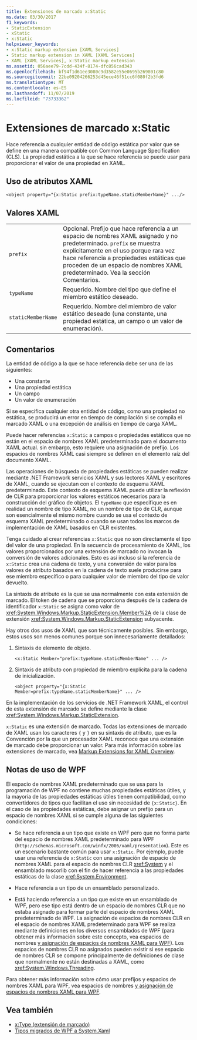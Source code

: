 ```yaml
---
title: Extensiones de marcado x:Static
ms.date: 03/30/2017
f1_keywords:
- StaticExtension
- xStatic
- x:Static
helpviewer_keywords:
- x:Static markup extension [XAML Services]
- Static markup extension in XAML [XAML Services]
- XAML [XAML Services], x:Static markup extension
ms.assetid: 056aee79-7cdd-434f-8174-dfc856cad343
ms.openlocfilehash: bf94f1d61ee3080c9d3582e55e0695b269801c80
ms.sourcegitcommit: 22be09204266253d45ece46f51cc6f080f2b3fd6
ms.translationtype: MT
ms.contentlocale: es-ES
ms.lasthandoff: 11/07/2019
ms.locfileid: "73733362"
---
```

# <a name="xstatic-markup-extension"></a>Extensiones de marcado x:Static
Hace referencia a cualquier entidad de código estática por valor que se define en una manera compatible con Common Language Specification (CLS). La propiedad estática a la que se hace referencia se puede usar para proporcionar el valor de una propiedad en XAML.  
  
## <a name="xaml-attribute-usage"></a>Uso de atributos XAML  
  
```xaml  
<object property="{x:Static prefix:typeName.staticMemberName}" .../>  
```  
  
## <a name="xaml-values"></a>Valores XAML  
  
| | |  
|-|-|  
|`prefix`|Opcional. Prefijo que hace referencia a un espacio de nombres XAML asignado y no predeterminado. `prefix` se muestra explícitamente en el uso porque rara vez hace referencia a propiedades estáticas que proceden de un espacio de nombres XAML predeterminado. Vea la sección Comentarios.|  
|`typeName`|Requerido. Nombre del tipo que define el miembro estático deseado.|  
|`staticMemberName`|Requerido. Nombre del miembro de valor estático deseado (una constante, una propiedad estática, un campo o un valor de enumeración).|  
  
## <a name="remarks"></a>Comentarios  

La entidad de código a la que se hace referencia debe ser una de las siguientes:  
  
- Una constante  
- Una propiedad estática  
- Un campo  
- Un valor de enumeración

Si se especifica cualquier otra entidad de código, como una propiedad no estática, se producirá un error en tiempo de compilación si se compila el marcado XAML o una excepción de análisis en tiempo de carga XAML.  

Puede hacer referencias `x:Static` a campos o propiedades estáticos que no están en el espacio de nombres XAML predeterminado para el documento XAML actual. sin embargo, esto requiere una asignación de prefijo. Los espacios de nombres XAML casi siempre se definen en el elemento raíz del documento XAML.  

Las operaciones de búsqueda de propiedades estáticas se pueden realizar mediante .NET Framework servicios XAML y sus lectores XAML y escritores de XAML, cuando se ejecutan con el contexto de esquema XAML predeterminado. Este contexto de esquema XAML puede utilizar la reflexión de CLR para proporcionar los valores estáticos necesarios para la construcción del gráfico de objetos. El `typeName` que especifique es en realidad un nombre de tipo XAML, no un nombre de tipo de CLR, aunque son esencialmente el mismo nombre cuando se usa el contexto de esquema XAML predeterminado o cuando se usan todos los marcos de implementación de XAML basados en CLR existentes.  

Tenga cuidado al crear referencias `x:Static` que no son directamente el tipo del valor de una propiedad. En la secuencia de procesamiento de XAML, los valores proporcionados por una extensión de marcado no invocan la conversión de valores adicionales. Esto es así incluso si la referencia de `x:Static` crea una cadena de texto, y una conversión de valor para los valores de atributo basados en la cadena de texto suele producirse para ese miembro específico o para cualquier valor de miembro del tipo de valor devuelto.  

La sintaxis de atributo es la que se usa normalmente con esta extensión de marcado. El token de cadena que se proporciona después de la cadena de identificador `x:Static` se asigna como valor de <xref:System.Windows.Markup.StaticExtension.Member%2A> de la clase de extensión <xref:System.Windows.Markup.StaticExtension> subyacente.  

Hay otros dos usos de XAML que son técnicamente posibles. Sin embargo, estos usos son menos comunes porque son innecesariamente detallados:  

1. Sintaxis de elemento de objeto.

    ```xaml
    <x:Static Member="prefix:typeName.staticMemberName" ... />
    ```

2. Sintaxis de atributo con propiedad de miembro explícita para la cadena de inicialización.

    ```xaml
    <object property="{x:Static Member=prefix:typeName.staticMemberName}" ... />
    ```

En la implementación de los servicios de .NET Framework XAML, el control de esta extensión de marcado se define mediante la clase <xref:System.Windows.Markup.StaticExtension>.  

`x:Static` es una extensión de marcado. Todas las extensiones de marcado de XAML usan los caracteres `{` y `}` en su sintaxis de atributo, que es la Convención por la que un procesador XAML reconoce que una extensión de marcado debe proporcionar un valor. Para más información sobre las extensiones de marcado, vea [Markup Extensions for XAML Overview](markup-extensions-for-xaml-overview.md).  
  
## <a name="wpf-usage-notes"></a>Notas de uso de WPF  
 El espacio de nombres XAML predeterminado que se usa para la programación de WPF no contiene muchas propiedades estáticas útiles, y la mayoría de las propiedades estáticas útiles tienen compatibilidad, como convertidores de tipos que facilitan el uso sin necesidad de `{x:Static}`. En el caso de las propiedades estáticas, debe asignar un prefijo para un espacio de nombres XAML si se cumple alguna de las siguientes condiciones:  
  
- Se hace referencia a un tipo que existe en WPF pero que no forma parte del espacio de nombres XAML predeterminado para WPF (`http://schemas.microsoft.com/winfx/2006/xaml/presentation`). Este es un escenario bastante común para usar `x:Static`. Por ejemplo, puede usar una referencia de `x:Static` con una asignación de espacio de nombres XAML para el espacio de nombres CLR <xref:System> y el ensamblado mscorlib con el fin de hacer referencia a las propiedades estáticas de la clase <xref:System.Environment>.  
  
- Hace referencia a un tipo de un ensamblado personalizado.  
  
- Está haciendo referencia a un tipo que existe en un ensamblado de WPF, pero ese tipo está dentro de un espacio de nombres CLR que no estaba asignado para formar parte del espacio de nombres XAML predeterminado de WPF. La asignación de espacios de nombres CLR en el espacio de nombres XAML predeterminado para WPF se realiza mediante definiciones en los diversos ensamblados de WPF (para obtener más información sobre este concepto, vea espacios de nombres [y asignación de espacios de nombres XAML para WPF](../wpf/advanced/xaml-namespaces-and-namespace-mapping-for-wpf-xaml.md)). Los espacios de nombres CLR no asignados pueden existir si ese espacio de nombres CLR se compone principalmente de definiciones de clase que normalmente no están destinadas a XAML, como <xref:System.Windows.Threading>.  
  
 Para obtener más información sobre cómo usar prefijos y espacios de nombres XAML para WPF, vea espacios de nombres [y asignación de espacios de nombres XAML para WPF](../wpf/advanced/xaml-namespaces-and-namespace-mapping-for-wpf-xaml.md).  
  
## <a name="see-also"></a>Vea también

- [x:Type (extensión de marcado)](x-type-markup-extension.md)
- [Tipos migrados de WPF a System.Xaml](types-migrated-from-wpf-to-system-xaml.md)
